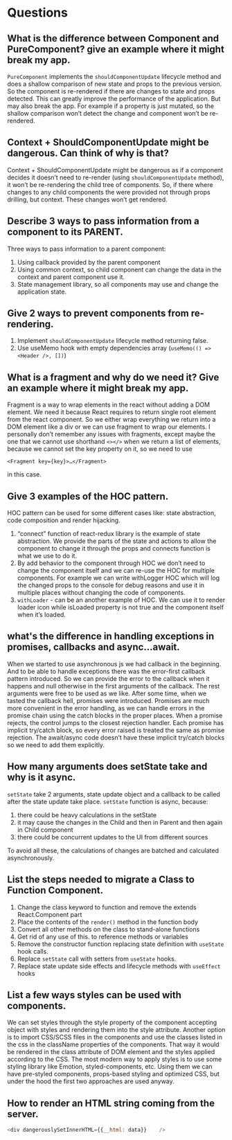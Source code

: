 # Questions

## What is the difference between Component and PureComponent? give an example where it might break my app.

`PureComponent` implements the `shouldComponentUpdate` lifecycle method and does a shallow comparison of new state and props to the previous version. So the component is re-rendered if there are changes to state and props detected. This can greatly improve the performance of the application. But may also break the app. For example if a property is just mutated, so the shallow comparison won’t detect the change and component won’t be re-rendered.

## Context + ShouldComponentUpdate might be dangerous. Can think of why is that?

Context + ShouldComponentUpdate might be dangerous as if a component decides it doesn’t need to re-render (using `shouldComponentUpdate` method), it won’t be re-rendering the child tree of components. So, if there where changes to any child components the were provided not through props drilling, but context. These changes won’t get rendered.

## Describe 3 ways to pass information from a component to its PARENT.

Three ways to pass information to a parent component:
1. Using callback provided by the parent component
2. Using common context, so child component can change the data in the context and parent component use it.
3. State management library, so all components may use and change the application state.

## Give 2 ways to prevent components from re-rendering.

1. Implement `shouldComponentUpdate` lifecycle method returning false.
2. Use useMemo hook with empty dependencies array (`useMemo(() => <Header />, [])`)

## What is a fragment and why do we need it? Give an example where it might break my app.

Fragment is a way to wrap elements in the react without adding a DOM element. We need it because React requires to return single root element from the react component. So we either wrap everything we return into a DOM element like a div or we can use fragment to wrap our elements. I personally don’t remember any issues with fragments, except maybe the one that we cannot use shorthand `<></>` when we return a list of elements, because we cannot set the key property on it, so we need to use 
```
<Fragment key={key}>…</Fragment>
``` 
in this case.

## Give 3 examples of the HOC pattern.

HOC pattern can be used for some different cases like: state abstraction, code composition and render hijacking. 
1. “connect” function of react-redux library is the example of state abstraction. We provide the parts of the state and actions to allow the component to change it through the props and connects function is what we use to do it. 
2. By add behavior to the component through HOC we don’t need to change the component itself and we can re-use the HOC for multiple components. For example we can write withLogger HOC which will log the changed props to the console for debug reasons and use it in multiple places without changing the code of components.
3. `withLoader` - can be an another example of HOC. We can use it to render loader icon while isLoaded property is not true and the component itself when it’s loaded.

## what's the difference in handling exceptions in promises, callbacks and async...await.

When we started to use asynchronous js we had callback in the beginning. And to be able to handle exceptions there was the error-first callback pattern introduced. So we can provide the error to the callback when it happens and null otherwise in the first arguments of the callback. The rest arguments were free to be used as we like. After some time, when we tasted the callback hell, promises were introduced. Promises are much more convenient in the error handling, as we can handle errors in the promise chain using the catch blocks in the proper places. When a promise rejects, the control jumps to the closest rejection handler. Each promise has implicit try/catch block, so every error raised is treated the same as promise rejection. The await/async code doesn’t have these implicit try/catch blocks so we need to add them explicitly.

## How many arguments does setState take and why is it async.

`setState` take 2 arguments, state update object and a callback to be called after the state update take place. `setState` function is async, because: 
1. there could be heavy calculations in the setState
2. it may cause the changes in the Child and then in Parent and then again in Child component
3. there could be concurrent updates to the UI from different sources

To avoid all these, the calculations of changes are batched and calculated asynchronously.
	
## List the steps needed to migrate a Class to Function Component.

1. Change the class keyword to function and remove the extends React.Component part
2. Place the contents of the `render()` method in the function body
3. Convert all other methods on the class to stand-alone functions
4. Get rid of any use of this. to reference methods or variables
5. Remove the constructor function replacing state definition with `useState` hook calls. 
6. Replace `setState` call with setters from `useState` hooks.
7. Replace state update side effects and lifecycle methods with `useEffect` hooks

## List a few ways styles can be used with components.

We can set styles through the style property of the component accepting object with styles and rendering them into the style attribute. Another option is to import CSS/SCSS files in the components and use the classes listed in the css in the className properties of the components. That way it would be rendered in the class attribute of DOM element and the styles applied according to the CSS. The most modern way to apply styles is to use some styling library like Emotion, styled-components, etc. Using them we can have pre-styled components, props-based styling and optimized CSS, but under the hood the first two approaches are used anyway.

## How to render an HTML string coming from the server.

``` js
<div dangerouslySetInnerHTML={{__html: data}}    />
```
